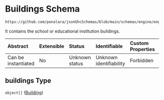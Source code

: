 # Buildings Schema

```txt
https://github.com/penalara/jsonGhcSchemas/blob/main/schemas/engine/engineSpecification.schema.json#/properties/buildings
```

It contains the school or educational institution buildings.

| Abstract            | Extensible | Status         | Identifiable            | Custom Properties | Additional Properties | Access Restrictions | Defined In                                                                                               |
| :------------------ | :--------- | :------------- | :---------------------- | :---------------- | :-------------------- | :------------------ | :------------------------------------------------------------------------------------------------------- |
| Can be instantiated | No         | Unknown status | Unknown identifiability | Forbidden         | Allowed               | none                | [engineSpecification.schema.json\*](../../../out/engineSpecification.schema.json "open original schema") |

## buildings Type

`object[]` ([Building](enginespecification-properties-buildings-building.md))
